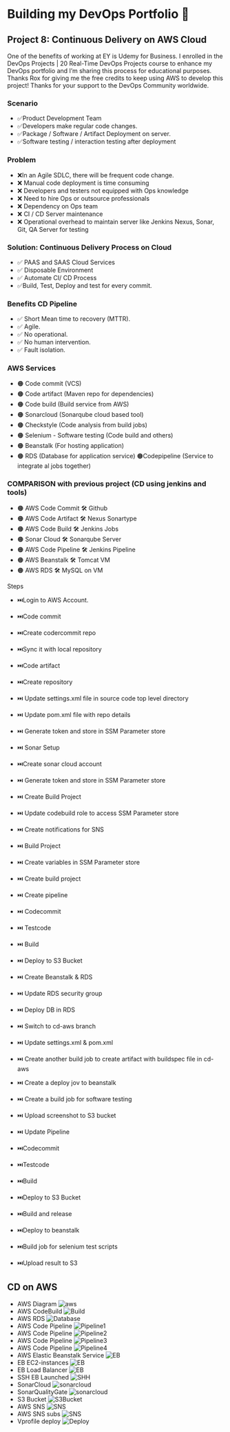 # Building my DevOps Portfolio 🚀

## Project 8: Continuous Delivery on AWS Cloud 

One of the benefits of working at EY is Udemy for Business. I enrolled in the DevOps Projects | 20 Real-Time DevOps Projects course to enhance my DevOps portfolio and I’m sharing this process for educational purposes.
Thanks Rox for giving me the free credits to keep using AWS to develop this project! Thanks for your support to the DevOps Community worldwide. 

### Scenario
- ✅Product Development Team
- ✅Developers make regular code changes.
- ✅Package / Software / Artifact Deployment on server.
- ✅Software testing / interaction testing after deployment

### Problem
- ❌In an Agile SDLC, there will be frequent code change.
- ❌ Manual code deployment is time consuming
- ❌ Developers and testers not equipped with Ops knowledge
- ❌ Need to hire Ops or outsource professionals
- ❌ Dependency on Ops team
- ❌ CI / CD Server maintenance
- ❌ Operational overhead to maintain server like Jenkins Nexus, Sonar, Git, QA Server for testing

### Solution: Continuous Delivery Process on Cloud
- ✅ PAAS and SAAS Cloud Services
- ✅ Disposable Environment
- ✅ Automate CI/ CD Process
- ✅Build, Test, Deploy and test for every commit.

### Benefits CD Pipeline
- ✅ Short Mean time to recovery (MTTR).
- ✅ Agile.
- ✅ No operational.
- ✅ No human intervention.
- ✅ Fault isolation.

### AWS Services
- 🟠 Code commit (VCS)
- 🟠 Code artifact (Maven repo for dependencies)
- 🟠 Code build (Build service from AWS)
- 🟠 Sonarcloud (Sonarqube cloud based tool)
- 🟠 Checkstyle (Code analysis from build jobs)
- 🟠 Selenium - Software testing (Code build and others)
- 🟠 Beanstalk (For hosting application)
- 🟠 RDS (Database for application service)
🟠Codepipeline (Service to integrate al jobs together)

### COMPARISON with previous project (CD using jenkins and tools)
- 🟠 AWS Code Commit		🛠️ Github
- 🟠 AWS Code Artifact		🛠️ Nexus Sonartype
- 🟠 AWS Code Build	    	🛠️ Jenkins Jobs
- 🟠 Sonar Cloud		    🛠️ Sonarqube Server
- 🟠 AWS Code Pipeline    	🛠️ Jenkins Pipeline
- 🟠 AWS Beanstalk   		🛠️ Tomcat VM
- 🟠 AWS RDS		    	🛠️ MySQL on VM

Steps
- ⏭️Login to AWS Account.
- ⏭️Code commit
- ⏭️Create codercommit repo
- ⏭️Sync it with local repository

- ⏭️Code artifact
- 	⏭️Create  repository
- 	⏭️ Update settings.xml file in source code top level directory
- 	⏭️ Update pom.xml file with repo details
- 	⏭️ Generate token and store in SSM Parameter store

- ⏭️ Sonar Setup
- 	⏭️Create sonar cloud account
- 	⏭️ Generate token and store in SSM Parameter store
- 	⏭️ Create Build Project
- 	⏭️ Update codebuild role to access SSM Parameter store

- ⏭️ Create notifications for SNS

- ⏭️ Build Project
- 	⏭️ Create variables in SSM Parameter store
- 	⏭️ Create build project

- ⏭️ Create pipeline
- 	⏭️ Codecommit
- 	⏭️ Testcode
- 	⏭️ Build
- 	⏭️ Deploy to S3 Bucket

- ⏭️ Create Beanstalk & RDS
- ⏭️ Update RDS security group
- ⏭️ Deploy DB in RDS
- ⏭️ Switch to cd-aws branch
- ⏭️ Update settings.xml & pom.xml
- ⏭️ Create another build job to create artifact with buildspec file in cd-aws
- ⏭️ Create a deploy jov to beanstalk
- ⏭️ Create a build job for software testing
- ⏭️ Upload screenshot to S3 bucket
- ⏭️ Update Pipeline
-	⏭️Codecommit
-	⏭️Testcode
-	⏭️Build
-	⏭️Deploy to S3 Bucket
-	⏭️Build and release
-	⏭️Deploy to beanstalk
-	⏭️Build job for selenium test scripts
-	⏭️Upload result to S3
	

## CD on AWS
- AWS Diagram
![aws](images/AWS-Project8-Diagram.drawio.png)
- AWS CodeBuild
![Build](images/buildProjects.png)
- AWS RDS
![Database](images/aws-rds.png)
- AWS Code Pipeline
![Pipeline1](images/aws-code-pipeline1.png)
- AWS Code Pipeline
![Pipeline2](images/aws-code-pipeline2.png)
- AWS Code Pipeline
![Pipeline3](images/aws-code-pipeline3.png)
- AWS Code Pipeline
![Pipeline4](images/aws-code-pipeline4.png)
- AWS Elastic Beanstalk Service
![EB](images/eb-environment.png)
- EB EC2-instances
![EB](images/EC2-instances-EB.png)
- EB Load Balancer
![EB](images/load-balancer-aws.png)
- SSH EB Launched
![SHH](images/elasticbeaninstance.png)
- SonarCloud
![sonarcloud](images/sonarcloudio.png)
- SonarQualityGate
![sonarcloud](images/vprofile-QualityGates.png)
- S3 Bucket
![S3Bucket](images/s3-bucket.png)
- AWS SNS
![SNS](images/amazon-sns.png)
- AWS SNS subs
![SNS](images/notification-subscription.png)
- Vprofile deploy
![Deploy](images/eb-vprofile-site-failed-deployment.png)